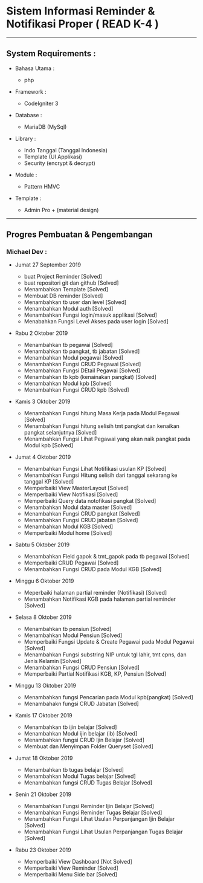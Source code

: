 # Sistem Informasi Reminder & Notifikasi Proper ( READ K-4 )
-------------------------------------------------------------------

## System Requirements :
* Bahasa Utama :
  - php

* Framework :
  - CodeIgniter 3

* Database :
  - MariaDB (MySql)

* Library :
  - Indo Tanggal (Tanggal Indonesia)
  - Template (UI Applikasi)
  - Security (encrypt & decrypt)

* Module :
  - Pattern HMVC

* Template :
  - Admin Pro + (material design)

----------------------------------------------------

## Progres Pembuatan & Pengembangan

### Michael Dev :

* Jumat 27 September 2019
  - buat Project Reminder [Solved]
  - buat repositori git dan github [Solved]
  - Menambahkan Template [Solved]
  - Membuat DB reminder [Solved]
  - Menambahkan tb user dan level [Solved]
  - Menambahkan Modul auth [Solved]
  - Menambahkan Fungsi login/masuk applikasi [Solved]
  - Menabahkan Fungsi Level Akses pada user login [Solved]

* Rabu 2 Oktober 2019
  - Menambahkan tb pegawai [Solved]
  - Menambahkan tb pangkat, tb jabatan [Solved]
  - Menambahkan Modul pegawai [Solved]
  - Menambahkan Fungsi CRUD Pegawai [Solved]
  - Menambahkan Fungsi DEtail Pegawai [Solved]
  - Menambahkan tb kpb (kenainakan pangkat) [Solved]
  - Menambahkan Modul kpb [Solved]
  - Menambahkan Fungsi CRUD kpb [Solved]

* Kamis 3 Oktober 2019
  - Menambahkan Fungsi hitung Masa Kerja pada Modul Pegawai [Solved]
  - Menambahkan Fungsi hitung selisih tmt pangkat dan kenaikan pangkat selanjutnya [Solved]
  - Menambahkan Fungsi Lihat Pegawai yang akan naik pangkat pada Modul kpb [Solved]

* Jumat 4 Oktober 2019
  - Menambahkan Fungsi Lihat Notifikasi usulan KP [Solved]
  - Menambahkan Fungsi Hitung selisih dari tanggal sekarang ke tanggal KP [Solved]
  - Memperbaiki View MasterLayout [Solved]
  - Memperbaiki View Notifikasi [Solved]
  - Memperbaiki Query data notofikasi pangkat [Solved]
  - Menambahkan Modul data master [Solved]
  - Menambahkan Fungsi CRUD pangkat [Solved]
  - Menambahkan Fungsi CRUD jabatan [Solved]
  - Menambahkan Modul KGB [Solved]
  - Memperbaiki Modul home [Solved]

* Sabtu 5 Oktober 2019
  - Menambahkan Field gapok & tmt_gapok pada tb pegawai [Solved]
  - Memperbaiki CRUD Pegawai [Solved]
  - Menambahkan Fungsi CRUD pada Modul KGB [Solved]

* Minggu 6 Oktober 2019
  - Meperbaiki halaman partial reminder (Notifikasi) [Solved]
  - Menambahkan Notifikasi KGB pada halaman partial reminder [Solved]

* Selasa 8 Oktober 2019
  - Menambahkan tb pensiun [Solved]
  - Menambahkan Modul Pensiun [Solved]
  - Memperbaiki Fungsi Update & Create Pegawai pada Modul Pegawai [Solved]
  - Menambahkan Fungsi substring NIP untuk tgl lahir, tmt cpns, dan Jenis Kelamin [Solved]
  - Menambahkan Fungsi CRUD Pensiun [Solved]
  - Memperbaiki Partial Notifikasi KGB, KP, Pensiun [Solved]

* Minggu 13 Oktober 2019
  - Menambahkan fungsi Pencarian pada Modul kpb(pangkat) [Solved]
  - Menambahakn fungsi CRUD Jabatan [Solved]

* Kamis 17 Oktober 2019
  - Menambahkan tb ijin belajar [Solved]
  - Menambahkan Modul ijin belajar (ib) [Solved]
  - Menambahkan fungsi CRUD Ijin Belajar [Solved]
  - Membuat dan Menyimpan Folder Queryset [Solved]

* Jumat 18 Oktober 2019
  - Menambahkan tb tugas belajar [Solved]
  - Menambahkan Modul Tugas belajar [Solved]
  - Menambahkan fungsi CRUD Tugas Belajar [Solved]

* Senin 21 Oktober 2019
  - Menambahkan Fungsi Reminder Ijin Belajar [Solved]
  - Menambahkan Fungsi Reminder Tugas Belajar [Solved]
  - Menambahkan Fungsi Lihat Usulan Perpanjangan Ijin Belajar [Solved]
  - Menambahkan Fungsi Lihat Usulan Perpanjangan Tugas Belajar [Solved]

* Rabu 23 Oktober 2019
  - Memperbaiki View Dashboard [Not Solved]
  - Memperbaiki View Reminder [Solved]
  - Memperbaiki Menu Side bar [Solved]
